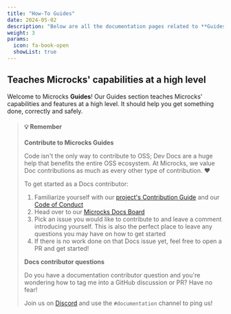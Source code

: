 ```yaml
---
title: "How-To Guides"
date: 2024-05-02
description: "Below are all the documentation pages related to **Guides**."
weight: 3
params:
  icon: fa-book-open
  showList: true
---
```


## Teaches Microcks' capabilities at a high level

Welcome to Microcks **Guides**! Our Guides section teaches Microcks' capabilities and features at a high level. It should help you get something done, correctly and safely.

> #### 💡 Remember
>
> **Contribute to Microcks Guides**
> 
> Code isn't the only way to contribute to OSS; Dev Docs are a huge help that benefits the entire OSS ecosystem. At Microcks, we value Doc contributions as much as every other type of contribution. ❤️
> 
> To get started as a Docs contributor:
> 
> 1. Familiarize yourself with our [project's Contribution Guide](https://github.com/microcks/.github/blob/main/CONTRIBUTING.md) and our [Code of Conduct](https://github.com/microcks/.github/blob/main/CODE_OF_CONDUCT.md)
> 2. Head over to our [Microcks Docs Board](https://github.com/microcks/microcks.io/issues)
> 3. Pick an issue you would like to contribute to and leave a comment introducing yourself. This is also the perfect place to leave any questions you may have on how to get started
> 4. If there is no work done on that Docs issue yet, feel free to open a PR and get started!
> 
> **Docs contributor questions**
> 
> Do you have a documentation contributor question and you're wondering how to tag me into a GitHub discussion or PR? Have no fear!
> 
> Join us on [Discord](https://microcks.io/discord-invite/) and use the `#documentation` channel to ping us!
